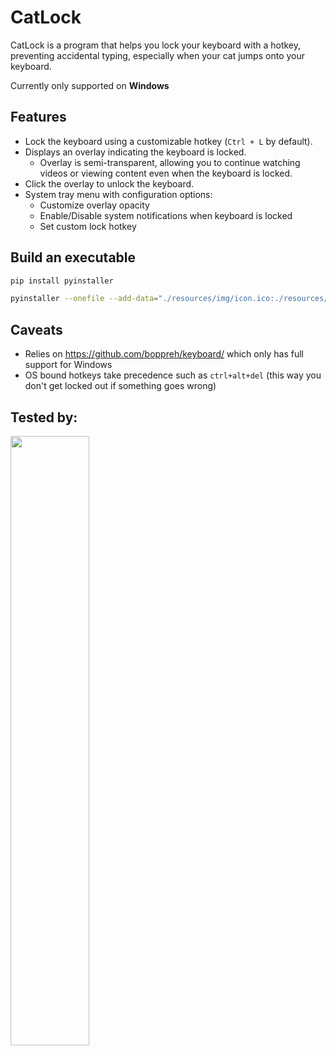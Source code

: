 # CatLock

CatLock is a program that helps you lock your keyboard with a hotkey, preventing accidental typing, especially when your cat jumps onto your keyboard.

Currently only supported on **Windows**

## Features
- Lock the keyboard using a customizable hotkey (`Ctrl + L` by default).
- Displays an overlay indicating the keyboard is locked.
  - Overlay is semi-transparent, allowing you to continue watching videos or viewing content even when the keyboard is locked.
- Click the overlay to unlock the keyboard.
- System tray menu with configuration options:
  - Customize overlay opacity
  - Enable/Disable system notifications when keyboard is locked
  - Set custom lock hotkey
## Build an executable
```bash
pip install pyinstaller
```

```bash
pyinstaller --onefile --add-data="./resources/img/icon.ico:./resources/img/" --add-data="./resources/img/icon.png:./resources/img/" --add-data="./resources/config/config.json:./resources/config/" --icon="./resources/img/icon.ico" --hidden-import plyer.platforms.win.notification --noconsole --name="CatLock" "./src/main.py"
```
## Caveats
- Relies on https://github.com/boppreh/keyboard/ which only has full support for Windows
- OS bound hotkeys take precedence such as `ctrl+alt+del` (this way you don't get locked out if something goes wrong)


## Tested by:

<img src="https://i.imgur.com/AuEkoPy.jpeg" width="50%" height="50%"/>
